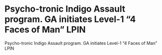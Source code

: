 # Psycho-tronic Indigo Assault program. GA initiates Level-1 “4 Faces of Man” LPIN

Psycho-tronic Indigo Assault program. GA initiates Level-1 “4 Faces of Man” LPIN